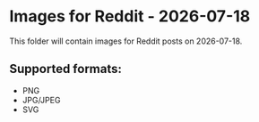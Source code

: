 # Images for Reddit - 2026-07-18

This folder will contain images for Reddit posts on 2026-07-18.

## Supported formats:
- PNG
- JPG/JPEG
- SVG

